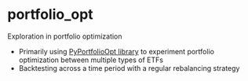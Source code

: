 # portfolio_opt
Exploration in portfolio optimization

- Primarily using [PyPortfolioOpt library](https://github.com/robertmartin8/PyPortfolioOpt) to experiment portfolio optimization between multiple types of ETFs
- Backtesting across a time period with a regular rebalancing strategy